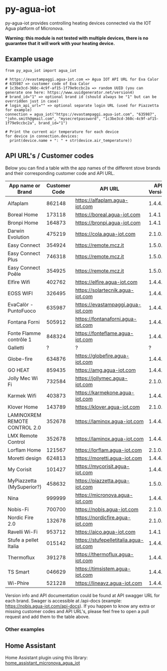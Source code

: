 # py-agua-iot

py-agua-iot provides controlling heating devices connected via the IOT Agua platform of Micronova.

**Warning: this module is not tested with multiple devices, there is no guarantee that it will work with your heating device.**

## Example usage

```
from py_agua_iot import agua_iot

# https://evastampaggi.agua-iot.com => Agua IOT API URL for Eva Calor
# 635987 => customer code of Eva Calor
# 1c3be3cd-360c-4c9f-af15-1f79e9ccbc2a => random UUID (you can generate one here: https://www.uuidgenerator.net/version4)
# brand_id="1" => optional brand id (should always be "1" but can be overridden just in case)
# login_api_url="" => optional separate login URL (used for Piazzetta for example)
connection = agua_iot("https://evastampaggi.agua-iot.com", "635987", "john.smith@gmail.com", "mysecretpassword", "1c3be3cd-360c-4c9f-af15-1f79e9ccbc2a", brand_id="1")

# Print the current air temperature for each device
for device in connection.devices:
  print(device.name + ": " + str(device.air_temperature))
```

## API URL's / Customer codes

Below you can find a table with the app names of the different stove brands and their corresponding customer code and API URL.

| App name or Brand             | Customer Code | API URL                                | API Version | Separate login URL (only needed if specified)           |
| ----------------------------- | ------------- | -------------------------------------- | ----------- | ------------------------------------------------------- |
| Alfaplam                      | 862148        | https://alfaplam.agua-iot.com          | 1.4.4.0     |                                                         |
| Boreal Home                   | 173118        | https://boreal.agua-iot.com            | 1.4.1       |                                                         |
| Bronpi Home                   | 164873        | https://bronpi.agua-iot.com            | 1.4.1       |                                                         |
| Darwin Evolution              | 475219        | https://cola.agua-iot.com              | 2.1.0.0     |                                                         |
| Easy Connect                  | 354924        | https://remote.mcz.it                  | 1.5.0.0     |                                                         |
| Easy Connect Plus             | 746318        | https://remote.mcz.it                  | 1.5.0.0     |                                                         |
| Easy Connect Poêle            | 354925        | https://remote.mcz.it                  | 1.5.0.0     |                                                         |
| Elfire Wifi                   | 402762        | https://elfire.agua-iot.com            | 1.4.4.0     |                                                         |
| EOSS WIFI                     | 326495        | https://solartecnik.agua-iot.com       | 1.4.4.0     |                                                         |
| EvaCalòr - PuntoFuoco         | 635987        | https://evastampaggi.agua-iot.com      | 1.4.4.0     |                                                         |
| Fontana Forni                 | 505912        | https://fontanaforni.agua-iot.com      | 1.4.4.0     |                                                         |
| Fonte Flamme contrôle 1       | 848324        | https://fonteflame.agua-iot.com        | 1.4.4.0     |                                                         |
| Galletti                      | ?             | ?                                      | ?           |                                                         |
| Globe-fire                    | 634876        | https://globefire.agua-iot.com         | 1.4.4.0     |                                                         |
| GO HEAT                       | 859435        | https://amg.agua-iot.com               | 1.4.4.0     |                                                         |
| Jolly Mec Wi Fi               | 732584        | https://jollymec.agua-iot.com          | 2.1.0.0     |                                                         |
| Karmek Wifi                   | 403873        | https://karmekone.agua-iot.com         | 1.4.4.0     |                                                         |
| Klover Home                   | 143789        | https://klover.agua-iot.com            | 2.1.0.0     |                                                         |
| LAMINOXREM REMOTE CONTROL 2.0 | 352678        | https://laminox.agua-iot.com           | 1.4.4.0     |                                                         |
| LMX Remote Control            | 352678        | https://laminox.agua-iot.com           | 1.4.4.0     |                                                         |
| Lorflam Home                  | 121567        | https://lorflam.agua-iot.com           | 2.1.0.0     |                                                         |
| Moretti design                | 624813        | https://moretti.agua-iot.com           | 1.4.4.0     |                                                         |
| My Corisit                    | 101427        | https://mycorisit.agua-iot.com         | 1.4.4.0     |                                                         |
| MyPiazzetta (MySuperior?)     | 458632        | https://piazzetta.agua-iot.com         | 1.5.0.0     | https://piazzetta-iot.app2cloud.it/api/bridge/endpoint/ |
| Nina                          | 999999        | https://micronova.agua-iot.com         | 1.4.4.0     |                                                         |
| Nobis-Fi                      | 700700        | https://nobis.agua-iot.com             | 2.1.0.0     |                                                         |
| Nordic Fire 2.0               | 132678        | https://nordicfire.agua-iot.com        | 2.1.0.0     |                                                         |
| Ravelli Wi-Fi                 | 953712        | https://aico.agua-iot.com              | 1.4.1       |                                                         |
| Stufe a pellet Italia         | 015142        | https://stufepelletitalia.agua-iot.com | 1.4.4.0     |                                                         |
| Thermoflux                    | 391278        | https://thermoflux.agua-iot.com        | 1.4.4.0     |                                                         |
| TS Smart                      | 046629        | https://timsistem.agua-iot.com         | 1.4.4.0     |                                                         |
| Wi-Phire                      | 521228        | https://lineavz.agua-iot.com           | 1.4.4.0     |                                                         |

Version info and API documentation could be found at API swagger URL for each brand. Swager is accessible at /api-docs (example: https://nobis.agua-iot.com/api-docs).
If you happen to know any extra or missing customer codes and API URL's, please feel free to open a pull request and add them to the table above.

### Other examples

## Home Assistant

Home Assistant plugin using this library: [home_assistant_micronova_agua_iot](https://github.com/vincentwolsink/home_assistant_micronova_agua_iot)
